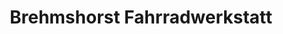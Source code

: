 ---
title: "Brehmshorst Fahrradwerkstatt"
url: /nuernberg/brehmshorst-fahrradwerkstatt/
shop: Fahrrad
---